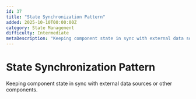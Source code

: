 ```yaml
---
id: 37
title: "State Synchronization Pattern"
added: 2025-10-10T00:00:00Z
category: State Management
difficulty: Intermediate
metaDescription: "Keeping component state in sync with external data sources or other components."
---
```


# State Synchronization Pattern

Keeping component state in sync with external data sources or other components.
